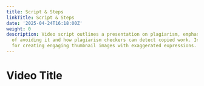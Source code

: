 ```yaml
---
title: Script & Steps
linkTitle: Script & Steps
date: '2025-04-24T16:18:00Z'
weight: 0
description: Video script outlines a presentation on plagiarism, emphasizing the importance
  of avoiding it and how plagiarism checkers can detect copied work. Includes instructions
  for creating engaging thumbnail images with exaggerated expressions.
---
```



# Video Title



<!-- Unsupported block type: callout -->



<!-- Unsupported block type: table -->

